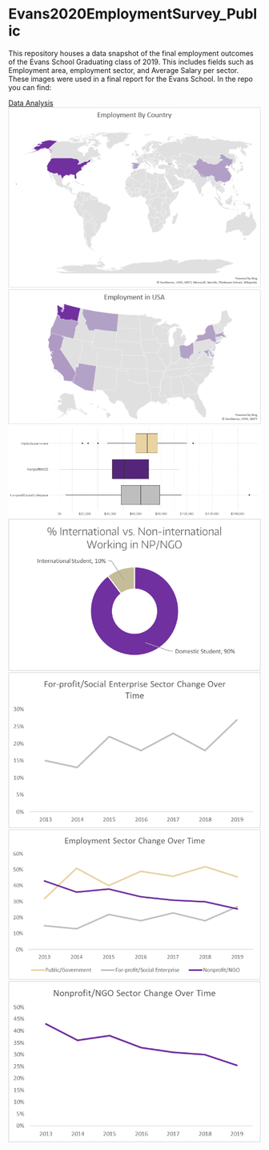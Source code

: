 # Evans2020EmploymentSurvey_Public
This repository houses a data snapshot of the final employment outcomes of the Evans School Graduating class of 2019. This includes fields such as Employment area, employment sector, and Average Salary per sector. These images were used in a final report for the Evans School. 
In the repo you can find:

 <a href="https://github.com/EvanLih/Evans2020EmploymentSurvey_Public/blob/master/Data_Analysis.R">Data Analysis</a>
![test](https://github.com/EvanLih/Evans2020EmploymentSurvey_Public/blob/master/Final%20Images/image006.png)
![test](https://github.com/EvanLih/Evans2020EmploymentSurvey_Public/blob/master/Final%20Images/image007.png)
![test](https://github.com/EvanLih/Evans2020EmploymentSurvey_Public/blob/master/Final%20Images/image005.png)
![test](https://github.com/EvanLih/Evans2020EmploymentSurvey_Public/blob/master/Final%20Images/image013.png)
![test](https://github.com/EvanLih/Evans2020EmploymentSurvey_Public/blob/master/Final%20Images/image014.png)
![test](https://github.com/EvanLih/Evans2020EmploymentSurvey_Public/blob/master/Final%20Images/image001.png)
![test](https://github.com/EvanLih/Evans2020EmploymentSurvey_Public/blob/master/Final%20Images/image011.png)

